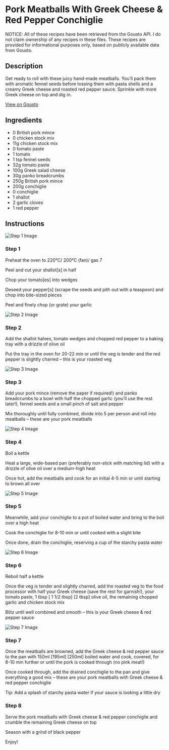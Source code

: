 # Pork Meatballs With Greek Cheese & Red Pepper Conchiglie

NOTICE: All of these recipes have been retrieved from the Gousto API. I do not claim ownership of any recipes in these files. These recipes are provided for informational purposes only, based on publicly available data from Gousto.

## Description

Get ready to roll with these juicy hand-made meatballs. You’ll pack them with aromatic fennel seeds before tossing them with pasta shells and a creamy Greek cheese and roasted red pepper sauce. Sprinkle with more Greek cheese on top and dig in.

[View on Gousto](https://www.gousto.co.uk/recipes/cookbook/pork-ricotta-meatballs-with-roasted-red-pepper-conchiglie)

## Ingredients

- 0 British pork mince
- 0 chicken stock mix
- 11g chicken stock mix
- 0 tomato paste
- 1 tomato
- 1 tsp fennel seeds
- 32g tomato paste
- 100g Greek salad cheese
- 30g panko breadcrumbs
- 250g British pork mince
- 200g conchiglie
- 0 conchiglie
- 1 shallot
- 2 garlic cloves
- 1 red pepper

## Instructions

![Step 1 Image](https://production-media.gousto.co.uk/cms/recipe-step-image/Step-1-1681830354360-x200.jpg)

### Step 1

Preheat the oven to 220°C/ 200°C (fan)/ gas 7

Peel and cut your shallot[s] in half

Chop your tomato[es] into wedges

Deseed your pepper[s] (scrape the seeds and pith out with a teaspoon) and chop into bite-sized pieces

Peel and finely chop (or grate) your garlic

![Step 2 Image](https://production-media.gousto.co.uk/cms/recipe-step-image/Step-2-1681830357471-x200.jpg)

### Step 2

Add the shallot halves, tomato wedges and chopped red pepper to a baking tray with a drizzle of olive oil

Put the tray in the oven for 20-22 min or until the veg is tender and the red pepper is slightly charred – this is your roasted veg

![Step 3 Image](https://production-media.gousto.co.uk/cms/recipe-step-image/Step-3-1681830360444-x200.jpg)

### Step 3

Add your pork mince (remove the paper if required!) and panko breadcrumbs to a bowl with half the chopped garlic (you'll use the rest later!), fennel seeds and a small pinch of salt and pepper

Mix thoroughly until fully combined, divide into 5 per person and roll into meatballs – these are your pork meatballs

![Step 4 Image](https://production-media.gousto.co.uk/cms/recipe-step-image/Step-4-1681830363565-x200.jpg)

### Step 4

Boil a kettle

Heat a large, wide-based pan (preferably non-stick with matching lid) with a drizzle of olive oil over a medium-high heat

Once hot, add the meatballs and cook for an initial 4-5 min or until starting to brown all over

![Step 5 Image](https://production-media.gousto.co.uk/cms/recipe-step-image/Step-5-1681830366649-x200.jpg)

### Step 5

Meanwhile, add your conchiglie to a pot of boiled water and bring to the boil over a high heat

Cook the conchiglie for 8-10 min or until cooked with a slight bite

Once done, drain the conchiglie, reserving a cup of the starchy pasta water

![Step 6 Image](https://production-media.gousto.co.uk/cms/recipe-step-image/Step-6-1681830369506-x200.jpg)

### Step 6

Reboil half a kettle

Once the veg is tender and slightly charred, add the roasted veg to the food processor with half your Greek cheese (save the rest for garnish!), your tomato paste, 1 tbsp <span class="text-purple">[ 1 1/2 tbsp]</span> <span class="text-danger">[2 tbsp]</span> olive oil, the remaining chopped garlic and chicken stock mix

Blitz until well combined and smooth – this is your Greek cheese & red pepper sauce

![Step 7 Image](https://production-media.gousto.co.uk/cms/recipe-step-image/Step-7-1681830372811-x200.jpg)

### Step 7

Once the meatballs are browned, add the Greek cheese & red pepper sauce to the pan with 150ml<span class="text-danger"> <span class="text-purple">[195ml]</span> [250ml] </span>boiled water and cook, covered, for 8-10 min further or until the pork is cooked through (no pink meat!)

Once cooked through, add the drained conchiglie to the pan and give everything a good mix – these are your pork meatballs with Greek cheese & red pepper conchiglie

Tip: Add a splash of starchy pasta water if your sauce is looking a little dry

### Step 8

Serve the pork meatballs with Greek cheese & red pepper conchiglie and crumble the remaining Greek cheese on top

Season with a grind of black pepper

Enjoy!

